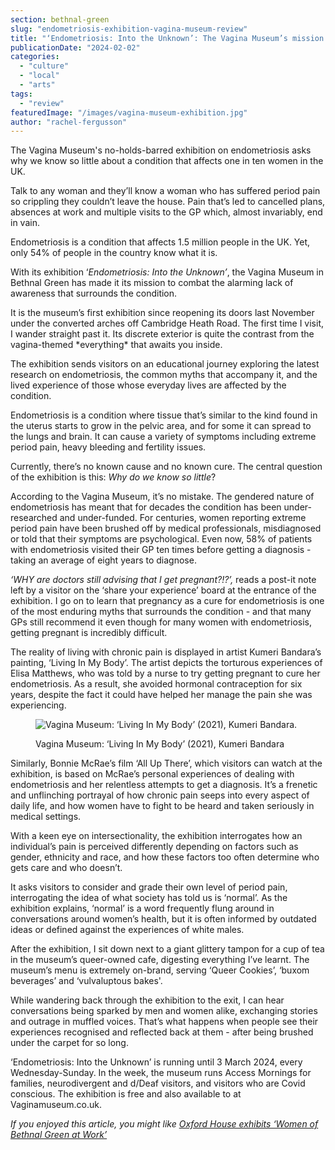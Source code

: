 ```yaml
---
section: bethnal-green
slug: "endometriosis-exhibition-vagina-museum-review"
title: "‘Endometriosis: Into the Unknown’: The Vagina Museum’s mission to break the silence"
publicationDate: "2024-02-02"
categories: 
  - "culture"
  - "local"
  - "arts"
tags: 
  - "review"
featuredImage: "/images/vagina-museum-exhibition.jpg"
author: "rachel-fergusson"
---
```


The Vagina Museum's no-holds-barred exhibition on endometriosis asks why we know so little about a condition that affects one in ten women in the UK.

Talk to any woman and they’ll know a woman who has suffered period pain so crippling they couldn’t leave the house. Pain that’s led to cancelled plans, absences at work and multiple visits to the GP which, almost invariably, end in vain.  

Endometriosis is a condition that affects 1.5 million people in the UK. Yet, only 54% of people in the country know what it is. 

With its exhibition ‘_Endometriosis: Into the Unknown’_, the Vagina Museum in Bethnal Green has made it its mission to combat the alarming lack of awareness that surrounds the condition. 

It is the museum’s first exhibition since reopening its doors last November under the converted arches off Cambridge Heath Road. The first time I visit, I wander straight past it. Its discrete exterior is quite the contrast from the vagina-themed \*everything\* that awaits you inside. 

The exhibition sends visitors on an educational journey exploring the latest research on endometriosis, the common myths that accompany it, and the lived experience of those whose everyday lives are affected by the condition.

Endometriosis is a condition where tissue that’s similar to the kind found in the uterus starts to grow in the pelvic area, and for some it can spread to the lungs and brain. It can cause a variety of symptoms including extreme period pain, heavy bleeding and fertility issues. 

Currently, there’s no known cause and no known cure. The central question of the exhibition is this: _Why do we know so little_?

According to the Vagina Museum, it’s no mistake. The gendered nature of endometriosis has meant that for decades the condition has been under-researched and under-funded. For centuries, women reporting extreme period pain have been brushed off by medical professionals, misdiagnosed or told that their symptoms are psychological. Even now, 58% of patients with endometriosis visited their GP ten times before getting a diagnosis - taking an average of eight years to diagnose. 

_‘WHY are doctors still advising that I get pregnant?!?’,_ reads a post-it note left by a visitor on the ‘share your experience’ board at the entrance of the exhibition. I go on to learn that pregnancy as a cure for endometriosis is one of the most enduring myths that surrounds the condition - and that many GPs still recommend it even though for many women with endometriosis, getting pregnant is incredibly difficult. 

The reality of living with chronic pain is displayed in artist Kumeri Bandara’s painting, ‘Living In My Body’. The artist depicts the torturous experiences of Elisa Matthews, who was told by a nurse to try getting pregnant to cure her endometriosis. As a result, she avoided hormonal contraception for six years, despite the fact it could have helped her manage the pain she was experiencing.

<figure>

![Vagina Museum: ‘Living In My Body’ (2021), Kumeri Bandara.
](/images/Living-In-My-Body-by-Kumeri-Bandara-1024x683.jpg)

<figcaption>

Vagina Museum: ‘Living In My Body’ (2021), Kumeri Bandara

</figcaption>

</figure>

Similarly, Bonnie McRae’s film ‘All Up There’, which visitors can watch at the exhibition, is based on McRae’s personal experiences of dealing with endometriosis and her relentless attempts to get a diagnosis. It’s a frenetic and unflinching portrayal of how chronic pain seeps into every aspect of daily life, and how women have to fight to be heard and taken seriously in medical settings. 

With a keen eye on intersectionality, the exhibition interrogates how an individual’s pain is perceived differently depending on factors such as gender, ethnicity and race, and how these factors too often determine who gets care and who doesn’t.

It asks visitors to consider and grade their own level of period pain, interrogating the idea of what society has told us is ‘normal’. As the exhibition explains, ‘normal’ is a word frequently flung around in conversations around women’s health, but it is often informed by outdated ideas or defined against the experiences of white males. 

After the exhibition, I sit down next to a giant glittery tampon for a cup of tea in the museum’s queer-owned cafe, digesting everything I’ve learnt. The museum’s menu is extremely on-brand, serving ‘Queer Cookies’, ‘buxom beverages’ and ‘vulvaluptous bakes'. 

While wandering back through the exhibition to the exit, I can hear conversations being sparked by men and women alike, exchanging stories and outrage in muffled voices. That’s what happens when people see their experiences recognised and reflected back at them - after being brushed under the carpet for so long. 

‘Endometriosis: Into the Unknown’ is running until 3 March 2024, every Wednesday-Sunday. In the week, the museum runs Access Mornings for families, neurodivergent and d/Deaf visitors, and visitors who are Covid conscious. The exhibition is free and also available to at Vaginamuseum.co.uk. 

_If you enjoyed this article, you might like_ [_Oxford House exhibits ‘Women of Bethnal Green at Work’_](https://bethnalgreenlondon.co.uk/women-bethnal-green-work-exhibition-review/)
